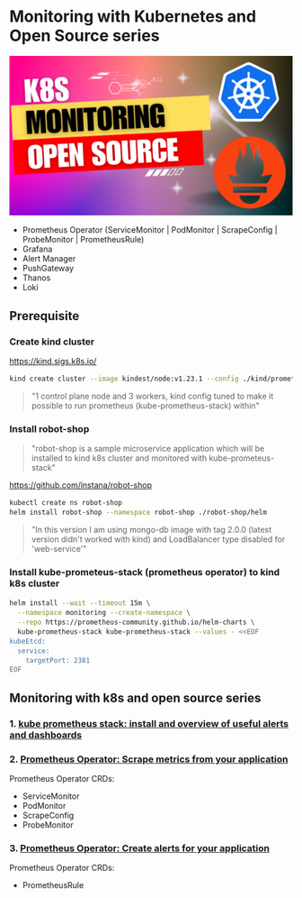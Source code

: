 # Monitoring with Kubernetes and Open Source series

![monitoring-k8s](images/k8s-monitoring.png)

  * Prometheus Operator (ServiceMonitor | PodMonitor | ScrapeConfig | ProbeMonitor | PrometheusRule)
  * Grafana
  * Alert Manager
  * PushGateway
  * Thanos
  * Loki


## Prerequisite

### Create kind cluster
https://kind.sigs.k8s.io/

```bash
kind create cluster --image kindest/node:v1.23.1 --config ./kind/prometheus-config.yaml
```

> "1 control plane node and 3 workers, kind config tuned to make it possible to run prometheus (kube-prometheus-stack) within"

### Install robot-shop
> "robot-shop is a sample microservice application which will be installed to kind k8s cluster and monitored with kube-prometeus-stack"

https://github.com/instana/robot-shop

```bash
kubectl create ns robot-shop
helm install robot-shop --namespace robot-shop ./robot-shop/helm
```

> "In this version I am using mongo-db image with tag 2.0.0 (latest version didn't worked with kind) and LoadBalancer type disabled for 'web-service'"

### Install kube-prometeus-stack (prometheus operator) to kind k8s cluster

```bash
helm install --wait --timeout 15m \
  --namespace monitoring --create-namespace \
  --repo https://prometheus-community.github.io/helm-charts \
  kube-prometheus-stack kube-prometheus-stack --values - <<EOF
kubeEtcd:
  service:
    targetPort: 2381
EOF
```

## Monitoring with k8s and open source series

### 1. [kube prometheus stack: install and overview of useful alerts and dashboards](kube-prometheus-stack-review.md)

### 2. [Prometheus Operator: Scrape metrics from your application](prometheus-operator-metrics.md)
  
  Prometheus Operator CRDs:
  * ServiceMonitor
  * PodMonitor
  * ScrapeConfig 
  * ProbeMonitor

### 3. [Prometheus Operator: Create alerts for your application ](prometheus-operator-alerts.md)
  Prometheus Operator CRDs:
  * PrometheusRule
